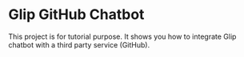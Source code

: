 # Glip GitHub Chatbot

This project is for tutorial purpose. 
It shows you how to integrate Glip chatbot with a third party service (GitHub).
